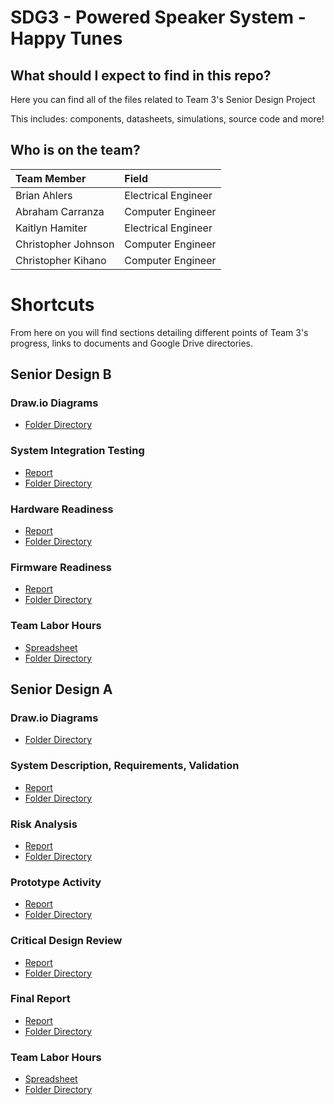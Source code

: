 # SDG3 - Powered Speaker System - Happy Tunes

## What should I expect to find in this repo?

Here you can find all of the files related to Team 3's Senior Design Project

This includes: components, datasheets, simulations, source code and more!

## Who is on the team?

| Team Member         | Field               |
| :------------------ | :------------------ |
| Brian Ahlers        | Electrical Engineer |
| Abraham Carranza    | Computer Engineer   |
| Kaitlyn Hamiter     | Electrical Engineer |
| Christopher Johnson | Computer Engineer   |
| Christopher Kihano  | Computer Engineer   |

# Shortcuts

From here on you will find sections detailing different points of Team 3's progress, links to documents and Google Drive directories.

## Senior Design B

### Draw.io Diagrams

- <a href="https://drive.google.com/drive/folders/15kxVudf5h-fhxRucdEdU0__9-gUpvDf6?usp=sharing" target="_blank">Folder Directory</a>

### System Integration Testing
- [Report](https://docs.google.com/document/d/11B_BZgX_fD9LDzKS0TlejT2W-SY3xGZJBUBTwWxWOKQ/edit?usp=sharing)
- [Folder Directory](https://drive.google.com/drive/folders/19PX26QaqbOIaYj3eWc8ziYZd34B6GGTo?usp=sharing)

### Hardware Readiness

- [Report](https://docs.google.com/document/d/16WcHxM67mR_bLpcuLu_cNokmKFwlc5yR9lt_XE9QbTI/edit?usp=sharing)
- [Folder Directory](https://drive.google.com/drive/folders/1j9h-cdcIw9vPNtkVY1A0dE3LBrUp3cXq?usp=sharing)

### Firmware Readiness

- [Report](https://docs.google.com/document/d/1_yuX03Fo50LZgdDcOuhRRBqLqM6c0yxrTySWzuhtTM4/edit?usp=sharing)
- [Folder Directory](https://drive.google.com/drive/folders/1t-pBYhPXyJxyrI6B_gw4tiY_lfn7Jp15?usp=sharing)

### Team Labor Hours

- [Spreadsheet](https://docs.google.com/spreadsheets/d/12QhF0Mqp7NLQ3RBZjQvClqkk2QXMBvIy/edit?usp=sharing&ouid=104676273414826873055&rtpof=true&sd=true)
- [Folder Directory](https://drive.google.com/drive/folders/19Oa_INHHnQHptVcXvDggzD6vj_AUFLqU?usp=sharing)

## Senior Design A

### Draw.io Diagrams
- <a href="https://drive.google.com/drive/folders/15kxVudf5h-fhxRucdEdU0__9-gUpvDf6?usp=sharing" target="_blank">Folder Directory</a>

### System Description, Requirements, Validation

- [Report](https://docs.google.com/document/d/1fnrOCIRyJVDsxmta0oakdDbBKZW54d827w0m6OqQ11Q/edit?usp=sharing)
- [Folder Directory](https://drive.google.com/drive/folders/1NczNZ4O1j9Vx4oX85sgfJVTjJTQ-W3sH?usp=sharing)

### Risk Analysis

- [Report](https://drive.google.com/file/d/1sAik6q6ureZYssgTLGljBEHL8I2Zk15t/view?usp=sharing)
- [Folder Directory](https://drive.google.com/drive/folders/1NczNZ4O1j9Vx4oX85sgfJVTjJTQ-W3sH?usp=sharing)

### Prototype Activity

- [Report](https://drive.google.com/file/d/1stdICW6GUIWn7OOhUiIIFrHZ0VR0cqvk/view?usp=sharing)
- [Folder Directory](https://drive.google.com/drive/folders/1NczNZ4O1j9Vx4oX85sgfJVTjJTQ-W3sH?usp=sharing)

### Critical Design Review

- [Report](https://docs.google.com/presentation/d/1inkozGnM1z5_KCovr3mFNu3Ky42EYbz6ArtEo2gSImo/edit?usp=sharing)
- [Folder Directory](https://drive.google.com/drive/folders/1jWTyNvOkjsP8tEsv12XOycAalzhh8IQb?usp=sharing)

### Final Report

- [Report](https://docs.google.com/document/d/1AqZGzt35glmXr1-TCmBBXokeJKedO_IO3BRvOg3bReY/edit?usp=sharing)
- [Folder Directory](https://drive.google.com/drive/folders/1KJQUjUjOi4YFd6RUpi_W71EKjcTsQYTU?usp=sharing)

### Team Labor Hours

- [Spreadsheet](https://docs.google.com/spreadsheets/d/1y0pf061RG8TchD4RHMXZIr2CGgnv92BU/edit?usp=sharing&ouid=104676273414826873055&rtpof=true&sd=true)
- [Folder Directory](https://drive.google.com/drive/folders/1Dg6yo43kKn5nfYz5vgzlIPh3S6AtKxnr?usp=sharing)
